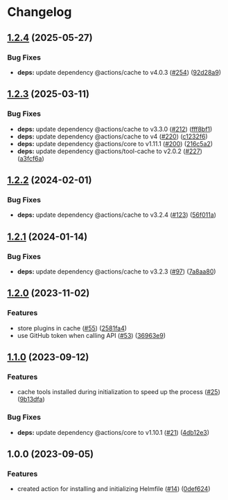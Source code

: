# Changelog

## [1.2.4](https://github.com/heypigeonhq/setup-helmfile/compare/v1.2.3...v1.2.4) (2025-05-27)


### Bug Fixes

* **deps:** update dependency @actions/cache to v4.0.3 ([#254](https://github.com/heypigeonhq/setup-helmfile/issues/254)) ([92d28a9](https://github.com/heypigeonhq/setup-helmfile/commit/92d28a9ce96160e0cb3559311f05c2c031e75e5d))

## [1.2.3](https://github.com/heypigeonhq/setup-helmfile/compare/v1.2.2...v1.2.3) (2025-03-11)


### Bug Fixes

* **deps:** update dependency @actions/cache to v3.3.0 ([#212](https://github.com/heypigeonhq/setup-helmfile/issues/212)) ([fff8bf1](https://github.com/heypigeonhq/setup-helmfile/commit/fff8bf1bddb68a9039e91d9d1edbf7eed87d5168))
* **deps:** update dependency @actions/cache to v4 ([#220](https://github.com/heypigeonhq/setup-helmfile/issues/220)) ([c1232f6](https://github.com/heypigeonhq/setup-helmfile/commit/c1232f64e6165fe377efe0429673a9d0e43cbc2c))
* **deps:** update dependency @actions/core to v1.11.1 ([#200](https://github.com/heypigeonhq/setup-helmfile/issues/200)) ([216c5a2](https://github.com/heypigeonhq/setup-helmfile/commit/216c5a2d47dd2ff9ec39f237b26e576700cef0f2))
* **deps:** update dependency @actions/tool-cache to v2.0.2 ([#227](https://github.com/heypigeonhq/setup-helmfile/issues/227)) ([a3fcf6a](https://github.com/heypigeonhq/setup-helmfile/commit/a3fcf6a836d918e0825bb1083f1350774e886726))

## [1.2.2](https://github.com/heypigeonhq/setup-helmfile/compare/v1.2.1...v1.2.2) (2024-02-01)


### Bug Fixes

* **deps:** update dependency @actions/cache to v3.2.4 ([#123](https://github.com/heypigeonhq/setup-helmfile/issues/123)) ([56f011a](https://github.com/heypigeonhq/setup-helmfile/commit/56f011a0723b9552dd98ede12baac196db21de2c))

## [1.2.1](https://github.com/heypigeonhq/setup-helmfile/compare/v1.2.0...v1.2.1) (2024-01-14)


### Bug Fixes

* **deps:** update dependency @actions/cache to v3.2.3 ([#97](https://github.com/heypigeonhq/setup-helmfile/issues/97)) ([7a8aa80](https://github.com/heypigeonhq/setup-helmfile/commit/7a8aa80f7e379bbf6fd7e5d07e26674a6ffba269))

## [1.2.0](https://github.com/heypigeonhq/setup-helmfile/compare/v1.1.0...v1.2.0) (2023-11-02)


### Features

* store plugins in cache ([#55](https://github.com/heypigeonhq/setup-helmfile/issues/55)) ([2581fa4](https://github.com/heypigeonhq/setup-helmfile/commit/2581fa4d1ef874a727154412f415be95ab7de06e))
* use GitHub token when calling API ([#53](https://github.com/heypigeonhq/setup-helmfile/issues/53)) ([36963e9](https://github.com/heypigeonhq/setup-helmfile/commit/36963e9ae5fe556fc5a3110b8e3a8ef358afa29f))

## [1.1.0](https://github.com/heypigeonhq/setup-helmfile/compare/v1.0.0...v1.1.0) (2023-09-12)


### Features

* cache tools installed during initialization to speed up the process ([#25](https://github.com/heypigeonhq/setup-helmfile/issues/25)) ([9b13dfa](https://github.com/heypigeonhq/setup-helmfile/commit/9b13dfa5f8a8a2d89d7bbfcf0f2500897c1bbc94))


### Bug Fixes

* **deps:** update dependency @actions/core to v1.10.1 ([#21](https://github.com/heypigeonhq/setup-helmfile/issues/21)) ([4db12e3](https://github.com/heypigeonhq/setup-helmfile/commit/4db12e3b7823973313aaca02fd804cb5a1a66add))

## 1.0.0 (2023-09-05)


### Features

* created action for installing and initializing Helmfile ([#14](https://github.com/heypigeonhq/setup-helmfile/issues/14)) ([0def624](https://github.com/heypigeonhq/setup-helmfile/commit/0def6242f0ab282447fd622d538dadebdef84aed))
